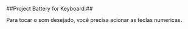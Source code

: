 ##Project Battery for Keyboard.##

Para tocar o som desejado, você precisa acionar as teclas numericas.
